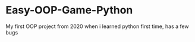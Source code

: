 # Easy-OOP-Game-Python
My first OOP project from 2020 when i learned python first time, has a few bugs
